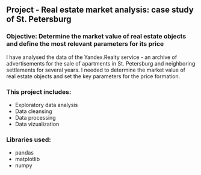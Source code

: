 ## Project - Real estate market analysis: case study of St. Petersburg 

### Objective: Determine the market value of real estate objects and define the most relevant parameters for its price
I have analysed the data of the Yandex.Realty service - an archive of advertisements for the sale of apartments in St. Petersburg and neighboring settlements for several years. 
I needed to determine the market value of real estate objects and set the key parameters for the price formation. 

### This project includes:

- Exploratory data analysis
- Data cleansing
- Data processing
- Data vizualization

### Libraries used:
- pandas
- matplotlib
- numpy
